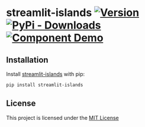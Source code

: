 streamlit-islands  [![Version](https://img.shields.io/pypi/v/streamlit-islands)](https://pypi.org/project/streamlit-islands/#history) 
[![PyPi - Downloads](https://img.shields.io/pypi/dm/streamlit-islands)](https://pypi.org/project/streamlit-islands/#files)[![Component Demo](https://static.streamlit.io/badges/streamlit_badge_black_white.svg)](https://islands-demo.streamlit.app/)
============

## Installation
Install [streamlit-islands](https://pypi.org/project/streamlit-islands/) with pip:
```bash
pip install streamlit-islands
```

## License
This project is licensed under the [MIT License](LICENSE.txt)

[hello]: # (arg 1, {
    arg: "sell",
    arg_alt: "buy"}, {arg 3}
    )